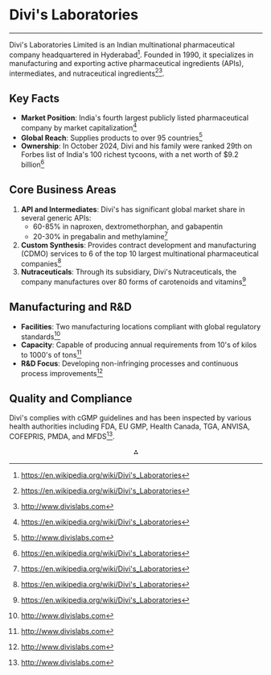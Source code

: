 # Divi's Laboratories

---
Divi's Laboratories Limited is an Indian multinational pharmaceutical company headquartered in Hyderabad[^2]. Founded in 1990, it specializes in manufacturing and exporting active pharmaceutical ingredients (APIs), intermediates, and nutraceutical ingredients[^2][^3].

## Key Facts

- **Market Position**: India's fourth largest publicly listed pharmaceutical company by market capitalization[^2]
- **Global Reach**: Supplies products to over 95 countries[^3]
- **Ownership**: In October 2024, Divi and his family were ranked 29th on Forbes list of India's 100 richest tycoons, with a net worth of \$9.2 billion[^2]


## Core Business Areas

1. **API and Intermediates**: Divi's has significant global market share in several generic APIs:
    - 60-85% in naproxen, dextromethorphan, and gabapentin
    - 20-30% in pregabalin and methylamine[^2]
2. **Custom Synthesis**: Provides contract development and manufacturing (CDMO) services to 6 of the top 10 largest multinational pharmaceutical companies[^2]
3. **Nutraceuticals**: Through its subsidiary, Divi's Nutraceuticals, the company manufactures over 80 forms of carotenoids and vitamins[^2]

## Manufacturing and R\&D

- **Facilities**: Two manufacturing locations compliant with global regulatory standards[^3]
- **Capacity**: Capable of producing annual requirements from 10's of kilos to 1000's of tons[^3]
- **R\&D Focus**: Developing non-infringing processes and continuous process improvements[^3]


## Quality and Compliance

Divi's complies with cGMP guidelines and has been inspected by various health authorities including FDA, EU GMP, Health Canada, TGA, ANVISA, COFEPRIS, PMDA, and MFDS[^3].

<div style="text-align: center">⁂</div>

[^1]: https://www.divislabs.com

[^2]: https://en.wikipedia.org/wiki/Divi's_Laboratories

[^3]: http://www.divislabs.com

[^4]: https://kr.linkedin.com/company/divislab

[^5]: https://www.moneycontrol.com/india/stockpricequote/pharmaceuticals/divislaboratories/DL03

[^6]: https://www.screener.in/company/DIVISLAB/consolidated/

[^7]: https://www.nseindia.com/get-quotes/equity?symbol=DIVISLAB

[^8]: https://groww.in/stocks/divis-laboratories-ltd

